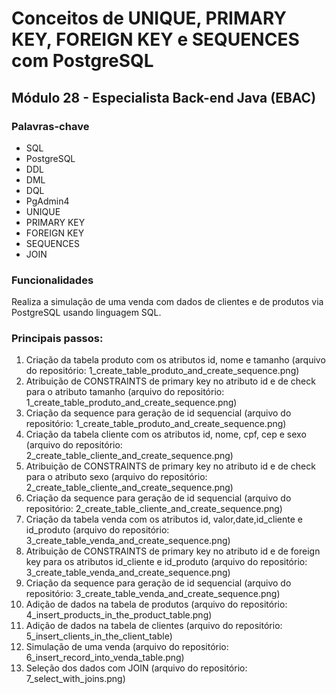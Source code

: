# Conceitos de UNIQUE, PRIMARY KEY, FOREIGN KEY e SEQUENCES com PostgreSQL

## Módulo 28 - Especialista Back-end Java (EBAC)

### Palavras-chave

* SQL
* PostgreSQL
* DDL
* DML
* DQL
* PgAdmin4
* UNIQUE
* PRIMARY KEY
* FOREIGN KEY
* SEQUENCES
* JOIN


### Funcionalidades

Realiza a simulação de uma venda com dados de clientes e de produtos via PostgreSQL usando linguagem SQL.


### Principais passos:

1. Criação da tabela produto com os atributos id, nome e tamanho (arquivo do repositório: 1_create_table_produto_and_create_sequence.png)
2. Atribuição de CONSTRAINTS de primary key no atributo id e de check para o atributo tamanho (arquivo do repositório: 1_create_table_produto_and_create_sequence.png)
3. Criação da sequence para geração de id sequencial (arquivo do repositório: 1_create_table_produto_and_create_sequence.png)
4. Criação da tabela cliente com os atributos id, nome, cpf, cep e sexo (arquivo do repositório: 2_create_table_cliente_and_create_sequence.png)
5. Atribuição de CONSTRAINTS de primary key no atributo id e de check para o atributo sexo (arquivo do repositório: 2_create_table_cliente_and_create_sequence.png)
6. Criação da sequence para geração de id sequencial (arquivo do repositório: 2_create_table_cliente_and_create_sequence.png)
7. Criação da tabela venda com os atributos id, valor,date,id_cliente e id_produto (arquivo do repositório: 3_create_table_venda_and_create_sequence.png)
8. Atribuição de CONSTRAINTS de primary key no atributo id e de foreign key para os atributos id_cliente e id_produto (arquivo do repositório: 3_create_table_venda_and_create_sequence.png)
9. Criação da sequence para geração de id sequencial (arquivo do repositório: 3_create_table_venda_and_create_sequence.png)
10. Adição de dados na tabela de produtos (arquivo do repositório: 4_insert_products_in_the_product_table.png)
11. Adição de dados na tabela de clientes (arquivo do repositório: 5_insert_clients_in_the_client_table)
12. Simulação de uma venda (arquivo do repositório: 6_insert_record_into_venda_table.png)
13. Seleção dos dados com JOIN (arquivo do repositório: 7_select_with_joins.png)


